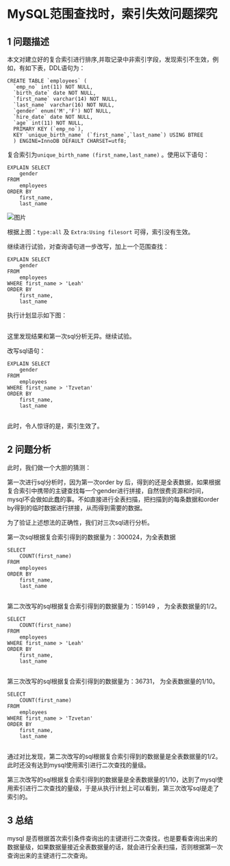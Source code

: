 # MySQL范围查找时，索引失效问题探究

## **1 问题描述**

本文对建立好的复合索引进行排序,并取记录中非索引字段，发现索引不生效，例如，有如下表，DDL语句为：

```
CREATE TABLE `employees` (
  `emp_no` int(11) NOT NULL,
  `birth_date` date NOT NULL,
  `first_name` varchar(14) NOT NULL,
  `last_name` varchar(16) NOT NULL,
  `gender` enum('M','F') NOT NULL,
  `hire_date` date NOT NULL,
  `age` int(11) NOT NULL,
  PRIMARY KEY (`emp_no`),
  KEY `unique_birth_name` (`first_name`,`last_name`) USING BTREE
  ) ENGINE=InnoDB DEFAULT CHARSET=utf8;
```

复合索引为`unique_birth_name (first_name,last_name)` 。使用以下语句：

```
EXPLAIN SELECT
    gender
FROM
    employees
ORDER BY
    first_name,
    last_name
```

![图片](https://mmbiz.qpic.cn/mmbiz_png/eQPyBffYbud5kVDjJlgRhGSkvkYBKnqAOPK3h4PvH36micqZf1dZicMaDbwk7uP6xf5WhHxNvJ7RbVk2skGydZYg/640?wx_fmt=png&tp=webp&wxfrom=5&wx_lazy=1&wx_co=1)

根据上图：`type:all` 及 `Extra:Using filesort` 可得，索引没有生效。

继续进行试验，对查询语句进一步改写，加上一个范围查找：

```
EXPLAIN SELECT
    gender
FROM
    employees
WHERE first_name > 'Leah'
ORDER BY
    first_name,
    last_name
```

执行计划显示如下图：

![图片](data:image/gif;base64,iVBORw0KGgoAAAANSUhEUgAAAAEAAAABCAYAAAAfFcSJAAAADUlEQVQImWNgYGBgAAAABQABh6FO1AAAAABJRU5ErkJggg==)

这里发现结果和第一次sql分析无异。继续试验。

改写sql语句：

```
EXPLAIN SELECT
    gender
FROM
    employees
WHERE first_name > 'Tzvetan'
ORDER BY
    first_name,
    last_name
```

![图片](data:image/gif;base64,iVBORw0KGgoAAAANSUhEUgAAAAEAAAABCAYAAAAfFcSJAAAADUlEQVQImWNgYGBgAAAABQABh6FO1AAAAABJRU5ErkJggg==)

此时，令人惊讶的是，索引生效了。

## **2 问题分析**

此时，我们做一个大胆的猜测：

第一次进行sql分析时，因为第一次order by 后，得到的还是全表数据，如果根据复合索引中携带的主键查找每一个gender进行拼接，自然很费资源和时间，mysql不会做如此蠢的事。不如直接进行全表扫描，把扫描到的每条数据和order by得到的临时数据进行拼接，从而得到需要的数据。

为了验证上述想法的正确性，我们对三次sql进行分析。

第一次sql根据复合索引得到的数据量为：300024，为全表数据

```
SELECT
    COUNT(first_name)
FROM
    employees
ORDER BY
    first_name,
    last_name
```

![图片](data:image/gif;base64,iVBORw0KGgoAAAANSUhEUgAAAAEAAAABCAYAAAAfFcSJAAAADUlEQVQImWNgYGBgAAAABQABh6FO1AAAAABJRU5ErkJggg==)

第二次改写的sql根据复合索引得到的数据量为：159149 ， 为全表数据量的1/2。

```
SELECT
    COUNT(first_name)
FROM
    employees
WHERE first_name > 'Leah'
ORDER BY
    first_name,
    last_name
```

![图片](data:image/gif;base64,iVBORw0KGgoAAAANSUhEUgAAAAEAAAABCAYAAAAfFcSJAAAADUlEQVQImWNgYGBgAAAABQABh6FO1AAAAABJRU5ErkJggg==)

第三次改写的sql根据复合索引得到的数据量为：36731， 为全表数据量的1/10。

```
SELECT
    COUNT(first_name)
FROM
    employees
WHERE first_name > 'Tzvetan'
ORDER BY
    first_name,
    last_name
```

![图片](data:image/gif;base64,iVBORw0KGgoAAAANSUhEUgAAAAEAAAABCAYAAAAfFcSJAAAADUlEQVQImWNgYGBgAAAABQABh6FO1AAAAABJRU5ErkJggg==)

通过对比发现，第二次改写的sql根据复合索引得到的数据量是全表数据量的1/2。此时还没有达到mysql使用索引进行二次查找的量级。

第三次改写的sql根据复合索引得到的数据量是全表数据量的1/10，达到了mysql使用索引进行二次查找的量级，于是从执行计划上可以看到，第三次改写sql是走了索引的。

## **3 总结**

mysql 是否根据首次索引条件查询出的主键进行二次查找，也是要看查询出来的数据量级，如果数据量接近全表数据量的话，就会进行全表扫描，否则根据第一次查询出来的主键进行二次查询。